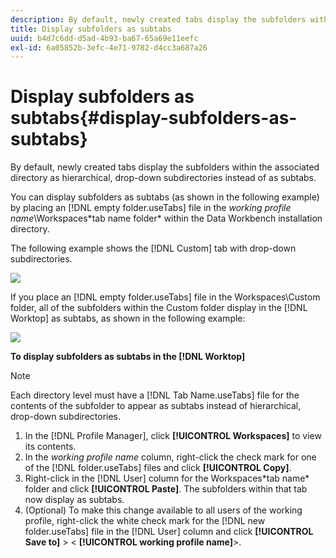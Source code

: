 ```yaml
---
description: By default, newly created tabs display the subfolders within the associated directory as hierarchical, drop-down subdirectories instead of as subtabs.
title: Display subfolders as subtabs
uuid: b4d7c6dd-d5ad-4b93-ba67-65a69e11eefc
exl-id: 6a05852b-3efc-4e71-9782-d4cc3a687a26
---
```

# Display subfolders as subtabs{#display-subfolders-as-subtabs}

By default, newly created tabs display the subfolders within the associated directory as hierarchical, drop-down subdirectories instead of as subtabs.

You can display subfolders as subtabs (as shown in the following example) by placing an [!DNL empty folder.useTabs] file in the *working profile name*\Workspaces\*tab name folder* within the Data Workbench installation directory.

The following example shows the [!DNL Custom] tab with drop-down subdirectories.

![](assets/client-sub.png)

If you place an [!DNL empty folder.useTabs] file in the Workspaces\Custom folder, all of the subfolders within the Custom folder display in the [!DNL Worktop] as subtabs, as shown in the following example:

![](assets/client-sub2.png)

**To display subfolders as subtabs in the [!DNL Worktop]**

>[!NOTE]
>
>Each directory level must have a [!DNL Tab Name.useTabs] file for the contents of the subfolder to appear as subtabs instead of hierarchical, drop-down subdirectories.

1. In the [!DNL Profile Manager], click **[!UICONTROL Workspaces]** to view its contents. 
1. In the *working profile name* column, right-click the check mark for one of the [!DNL folder.useTabs] files and click **[!UICONTROL Copy]**. 
1. Right-click in the [!DNL User] column for the Workspaces\*tab name* folder and click **[!UICONTROL Paste]**. The subfolders within that tab now display as subtabs. 
1. (Optional) To make this change available to all users of the working profile, right-click the white check mark for the [!DNL new folder.useTabs] file in the [!DNL User] column and click **[!UICONTROL Save to]** > < **[!UICONTROL working profile name]**>.
